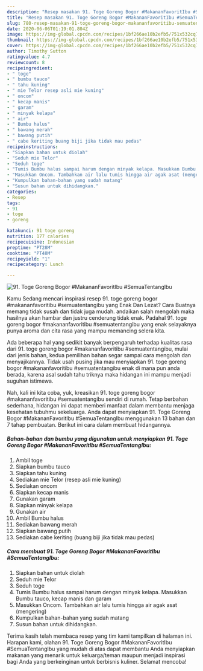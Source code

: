 ```yaml
---
description: "Resep masakan 91. Toge Goreng Bogor #MakananFavoritIbu #SemuaTentangIbu | Cara Bikin 91. Toge Goreng Bogor #MakananFavoritIbu #SemuaTentangIbu Yang Sedap"
title: "Resep masakan 91. Toge Goreng Bogor #MakananFavoritIbu #SemuaTentangIbu | Cara Bikin 91. Toge Goreng Bogor #MakananFavoritIbu #SemuaTentangIbu Yang Sedap"
slug: 780-resep-masakan-91-toge-goreng-bogor-makananfavoritibu-semuatentangibu-cara-bikin-91-toge-goreng-bogor-makananfavoritibu-semuatentangibu-yang-sedap
date: 2020-06-06T01:19:01.804Z
image: https://img-global.cpcdn.com/recipes/1bf266ae10b2efb5/751x532cq70/91-toge-goreng-bogor-makananfavoritibu-semuatentangibu-foto-resep-utama.jpg
thumbnail: https://img-global.cpcdn.com/recipes/1bf266ae10b2efb5/751x532cq70/91-toge-goreng-bogor-makananfavoritibu-semuatentangibu-foto-resep-utama.jpg
cover: https://img-global.cpcdn.com/recipes/1bf266ae10b2efb5/751x532cq70/91-toge-goreng-bogor-makananfavoritibu-semuatentangibu-foto-resep-utama.jpg
author: Timothy Sutton
ratingvalue: 4.7
reviewcount: 8
recipeingredient:
- " toge"
- " bumbu tauco"
- " tahu kuning"
- " mie Telor resep asli mie kuning"
- " oncom"
- " kecap manis"
- " garam"
- " minyak kelapa"
- " air"
- " Bumbu halus"
- " bawang merah"
- " bawang putih"
- " cabe keriting buang biji jika tidak mau pedas"
recipeinstructions:
- "Siapkan bahan untuk diolah"
- "Seduh mie Telor"
- "Seduh toge"
- "Tumis Bumbu halus sampai harum dengan minyak kelapa. Masukkan Bumbu tauco, kecap manis dan garam"
- "Masukkan Oncom. Tambahkan air lalu tumis hingga air agak asat (mengering)"
- "Kumpulkan bahan-bahan yang sudah matang"
- "Susun bahan untuk dihidangkan."
categories:
- Resep
tags:
- 91
- toge
- goreng

katakunci: 91 toge goreng 
nutrition: 177 calories
recipecuisine: Indonesian
preptime: "PT28M"
cooktime: "PT48M"
recipeyield: "1"
recipecategory: Lunch

---
```



![91. Toge Goreng Bogor #MakananFavoritIbu #SemuaTentangIbu](https://img-global.cpcdn.com/recipes/1bf266ae10b2efb5/751x532cq70/91-toge-goreng-bogor-makananfavoritibu-semuatentangibu-foto-resep-utama.jpg)

Kamu Sedang mencari inspirasi resep 91. toge goreng bogor #makananfavoritibu #semuatentangibu yang Enak Dan Lezat? Cara Buatnya memang tidak susah dan tidak juga mudah. andaikan salah mengolah maka hasilnya akan hambar dan justru cenderung tidak enak. Padahal 91. toge goreng bogor #makananfavoritibu #semuatentangibu yang enak selayaknya punya aroma dan cita rasa yang mampu memancing selera kita.



Ada beberapa hal yang sedikit banyak berpengaruh terhadap kualitas rasa dari 91. toge goreng bogor #makananfavoritibu #semuatentangibu, mulai dari jenis bahan, kedua pemilihan bahan segar sampai cara mengolah dan menyajikannya. Tidak usah pusing jika mau menyiapkan 91. toge goreng bogor #makananfavoritibu #semuatentangibu enak di mana pun anda berada, karena asal sudah tahu triknya maka hidangan ini mampu menjadi suguhan istimewa.


Nah, kali ini kita coba, yuk, kreasikan 91. toge goreng bogor #makananfavoritibu #semuatentangibu sendiri di rumah. Tetap berbahan sederhana, hidangan ini dapat memberi manfaat dalam membantu menjaga kesehatan tubuhmu sekeluarga. Anda dapat menyiapkan 91. Toge Goreng Bogor #MakananFavoritIbu #SemuaTentangIbu menggunakan 13 bahan dan 7 tahap pembuatan. Berikut ini cara dalam membuat hidangannya.

<!--inarticleads1-->

##### Bahan-bahan dan bumbu yang digunakan untuk menyiapkan 91. Toge Goreng Bogor #MakananFavoritIbu #SemuaTentangIbu:

1. Ambil  toge
1. Siapkan  bumbu tauco
1. Siapkan  tahu kuning
1. Sediakan  mie Telor (resep asli mie kuning)
1. Sediakan  oncom
1. Siapkan  kecap manis
1. Gunakan  garam
1. Siapkan  minyak kelapa
1. Gunakan  air
1. Ambil  Bumbu halus
1. Sediakan  bawang merah
1. Siapkan  bawang putih
1. Sediakan  cabe keriting (buang biji jika tidak mau pedas)




<!--inarticleads2-->

##### Cara membuat 91. Toge Goreng Bogor #MakananFavoritIbu #SemuaTentangIbu:

1. Siapkan bahan untuk diolah
1. Seduh mie Telor
1. Seduh toge
1. Tumis Bumbu halus sampai harum dengan minyak kelapa. Masukkan Bumbu tauco, kecap manis dan garam
1. Masukkan Oncom. Tambahkan air lalu tumis hingga air agak asat (mengering)
1. Kumpulkan bahan-bahan yang sudah matang
1. Susun bahan untuk dihidangkan.




Terima kasih telah membaca resep yang tim kami tampilkan di halaman ini. Harapan kami, olahan 91. Toge Goreng Bogor #MakananFavoritIbu #SemuaTentangIbu yang mudah di atas dapat membantu Anda menyiapkan makanan yang menarik untuk keluarga/teman maupun menjadi inspirasi bagi Anda yang berkeinginan untuk berbisnis kuliner. Selamat mencoba!

